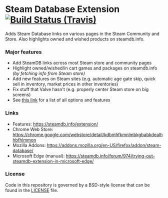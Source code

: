 # Steam Database Extension [![Build Status (Travis)](https://img.shields.io/travis/SteamDatabase/BrowserExtension/master.svg?style=flat-square)](https://travis-ci.org/SteamDatabase/BrowserExtension)

Adds Steam Database links on various pages in the Steam Community and Store.
Also highlights owned and wished products on steamdb.info.

### Major features
* Add SteamDB links across most Steam store and community pages
* Highlight owned/wished/in cart games and packages on steamdb.info *(by fetching info from Steam store)*
* Add new features on Steam sites (e.g. automatic age gate skip, quick sell in inventory, market prices in other inventories)
* Fix stuff that Valve hasn't (e.g. properly center Steam store on big screens)
* See [this link](https://steamdb.info/extension/) for a list of all options and features

### Links
* Features: https://steamdb.info/extension/
* Chrome Web Store: https://chrome.google.com/webstore/detail/kdbmhfkmnlmbkgbabkdealhhbfhlmmon
* Mozilla Addons: https://addons.mozilla.org/en-US/firefox/addon/steam-database/
* Microsoft Edge (manual): https://steamdb.info/forum/974/trying-out-steamdb-extension-in-microsoft-edge/

### License
Code in this repository is governed by a BSD-style license that can be found in the [LICENSE](LICENSE) file.

